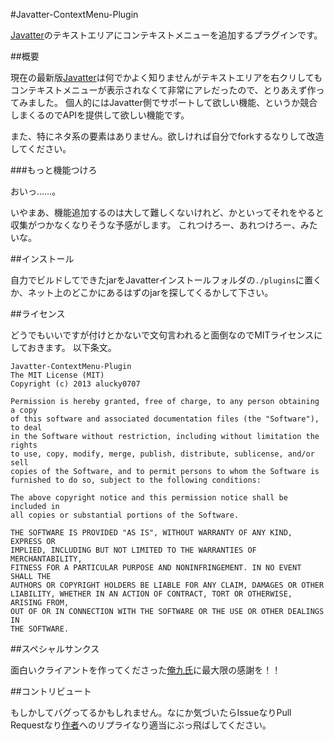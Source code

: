 #Javatter-ContextMenu-Plugin

[Javatter]のテキストエリアにコンテキストメニューを追加するプラグインです。

##概要

現在の最新版[Javatter]は何でかよく知りませんがテキストエリアを右クリしてもコンテキストメニューが表示されなくて非常にアレだったので、とりあえず作ってみました。
個人的にはJavatter側でサポートして欲しい機能、というか競合しまくるのでAPIを提供して欲しい機能です。

また、特にネタ系の要素はありません。欲しければ自分でforkするなりして改造してください。

###もっと機能つけろ

おいっ……。

いやまあ、機能追加するのは大して難しくないけれど、かといってそれをやると収集がつかなくなりそうな予感がします。
これつけろー、あれつけろー、みたいな。

##インストール

自力でビルドしてできたjarをJavatterインストールフォルダの`./plugins`に置くか、ネット上のどこかにあるはずのjarを探してくるかして下さい。

##ライセンス

どうでもいいですが付けとかないで文句言われると面倒なのでMITライセンスにしておきます。
以下条文。

```
Javatter-ContextMenu-Plugin
The MIT License (MIT)
Copyright (c) 2013 alucky0707

Permission is hereby granted, free of charge, to any person obtaining a copy
of this software and associated documentation files (the "Software"), to deal
in the Software without restriction, including without limitation the rights
to use, copy, modify, merge, publish, distribute, sublicense, and/or sell
copies of the Software, and to permit persons to whom the Software is
furnished to do so, subject to the following conditions:

The above copyright notice and this permission notice shall be included in
all copies or substantial portions of the Software.

THE SOFTWARE IS PROVIDED "AS IS", WITHOUT WARRANTY OF ANY KIND, EXPRESS OR
IMPLIED, INCLUDING BUT NOT LIMITED TO THE WARRANTIES OF MERCHANTABILITY,
FITNESS FOR A PARTICULAR PURPOSE AND NONINFRINGEMENT. IN NO EVENT SHALL THE
AUTHORS OR COPYRIGHT HOLDERS BE LIABLE FOR ANY CLAIM, DAMAGES OR OTHER
LIABILITY, WHETHER IN AN ACTION OF CONTRACT, TORT OR OTHERWISE, ARISING FROM,
OUT OF OR IN CONNECTION WITH THE SOFTWARE OR THE USE OR OTHER DEALINGS IN
THE SOFTWARE.
```

##スペシャルサンクス

面白いクライアントを作ってくださった[俺九氏]に最大限の感謝を！！

##コントリビュート

もしかしてバグってるかもしれません。なにか気づいたらIssueなりPull Requestなり[作者]へのリプライなり適当にぶっ飛ばしてください。

[Javatter]: http://www1221uj.sakura.ne.jp/wordpress/
[俺九氏]: https://twitter.com/orekyuu
[作者]: https://twitter.com/alucky0707